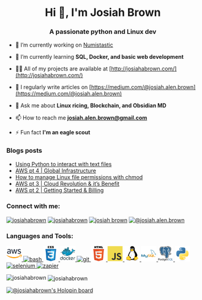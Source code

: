 <h1 align="center">Hi 👋, I'm Josiah Brown</h1>
<h3 align="center">A passionate python and Linux dev</h3>

- 🔭 I’m currently working on [Numistastic](https://github.com/JosiahABrown/Numistastic)

- 🌱 I’m currently learning **SQL, Docker, and basic web development**

- 👨‍💻 All of my projects are available at [http://josiahabrown.com/](http://josiahabrown.com/)

- 📝 I regularly write articles on [https://medium.com/@josiah.alen.brown](https://medium.com/@josiah.alen.brown)

- 💬 Ask me about **Linux ricing, Blockchain, and Obsidian MD**

- 📫 How to reach me **josiah.alen.brown@gmail.com**

- ⚡ Fun fact **I'm an eagle scout**

### Blogs posts
<!-- BLOG-POST-LIST:START -->
- [Using Python to interact with text files](https://medium.com/@josiah.alen.brown/using-python-to-interact-with-text-files-f71afb3d1e54?source=rss-d9b4e5dc66fa------2)
- [AWS pt 4 | Global Infrastructure](https://medium.com/@josiah.alen.brown/aws-pt-4-global-infrastructure-b13e96db739d?source=rss-d9b4e5dc66fa------2)
- [How to manage Linux file permissions with chmod](https://medium.com/@josiah.alen.brown/how-to-manage-linux-file-permissions-with-chmod-fa26627345ec?source=rss-d9b4e5dc66fa------2)
- [AWS pt 3 | Cloud Revolution &amp; it’s Benefit](https://medium.com/@josiah.alen.brown/aws-pt-3-cloud-revolution-its-benefit-dc2c20032864?source=rss-d9b4e5dc66fa------2)
- [AWS pt 2 | Getting Started &amp; Billing](https://medium.com/@josiah.alen.brown/aws-pt-2-getting-started-billing-f01442078a81?source=rss-d9b4e5dc66fa------2)
<!-- BLOG-POST-LIST:END -->

<h3 align="left">Connect with me:</h3>
<p align="left">
<a href="https://dev.to/josiahabrown" target="blank"><img align="center" src="https://raw.githubusercontent.com/rahuldkjain/github-profile-readme-generator/master/src/images/icons/Social/devto.svg" alt="josiahabrown" height="30" width="40" /></a>
<a href="https://twitter.com/josiahabrown" target="blank"><img align="center" src="https://raw.githubusercontent.com/rahuldkjain/github-profile-readme-generator/master/src/images/icons/Social/twitter.svg" alt="josiahabrown" height="30" width="40" /></a>
<a href="https://linkedin.com/in/josiah brown" target="blank"><img align="center" src="https://raw.githubusercontent.com/rahuldkjain/github-profile-readme-generator/master/src/images/icons/Social/linked-in-alt.svg" alt="josiah brown" height="30" width="40" /></a>
<a href="https://medium.com/@josiah.alen.brown" target="blank"><img align="center" src="https://raw.githubusercontent.com/rahuldkjain/github-profile-readme-generator/master/src/images/icons/Social/medium.svg" alt="@josiah.alen.brown" height="30" width="40" /></a>
</p>

<h3 align="left">Languages and Tools:</h3>
<p align="left"> <a href="https://aws.amazon.com" target="_blank" rel="noreferrer"> <img src="https://raw.githubusercontent.com/devicons/devicon/master/icons/amazonwebservices/amazonwebservices-original-wordmark.svg" alt="aws" width="40" height="40"/> </a> <a href="https://www.gnu.org/software/bash/" target="_blank" rel="noreferrer"> <img src="https://www.vectorlogo.zone/logos/gnu_bash/gnu_bash-icon.svg" alt="bash" width="40" height="40"/> </a> <a href="https://www.w3schools.com/css/" target="_blank" rel="noreferrer"> <img src="https://raw.githubusercontent.com/devicons/devicon/master/icons/css3/css3-original-wordmark.svg" alt="css3" width="40" height="40"/> </a> <a href="https://www.docker.com/" target="_blank" rel="noreferrer"> <img src="https://raw.githubusercontent.com/devicons/devicon/master/icons/docker/docker-original-wordmark.svg" alt="docker" width="40" height="40"/> </a> <a href="https://git-scm.com/" target="_blank" rel="noreferrer"> <img src="https://www.vectorlogo.zone/logos/git-scm/git-scm-icon.svg" alt="git" width="40" height="40"/> </a> <a href="https://www.w3.org/html/" target="_blank" rel="noreferrer"> <img src="https://raw.githubusercontent.com/devicons/devicon/master/icons/html5/html5-original-wordmark.svg" alt="html5" width="40" height="40"/> </a> <a href="https://developer.mozilla.org/en-US/docs/Web/JavaScript" target="_blank" rel="noreferrer"> <img src="https://raw.githubusercontent.com/devicons/devicon/master/icons/javascript/javascript-original.svg" alt="javascript" width="40" height="40"/> </a> <a href="https://www.linux.org/" target="_blank" rel="noreferrer"> <img src="https://raw.githubusercontent.com/devicons/devicon/master/icons/linux/linux-original.svg" alt="linux" width="40" height="40"/> </a> <a href="https://www.mysql.com/" target="_blank" rel="noreferrer"> <img src="https://raw.githubusercontent.com/devicons/devicon/master/icons/mysql/mysql-original-wordmark.svg" alt="mysql" width="40" height="40"/> </a> <a href="https://www.postgresql.org" target="_blank" rel="noreferrer"> <img src="https://raw.githubusercontent.com/devicons/devicon/master/icons/postgresql/postgresql-original-wordmark.svg" alt="postgresql" width="40" height="40"/> </a> <a href="https://www.python.org" target="_blank" rel="noreferrer"> <img src="https://raw.githubusercontent.com/devicons/devicon/master/icons/python/python-original.svg" alt="python" width="40" height="40"/> </a> <a href="https://www.selenium.dev" target="_blank" rel="noreferrer"> <img src="https://raw.githubusercontent.com/detain/svg-logos/780f25886640cef088af994181646db2f6b1a3f8/svg/selenium-logo.svg" alt="selenium" width="40" height="40"/> </a> <a href="https://zapier.com" target="_blank" rel="noreferrer"> <img src="https://www.vectorlogo.zone/logos/zapier/zapier-icon.svg" alt="zapier" width="40" height="40"/> </a> </p>

<p><img align="left" src="https://github-readme-stats.vercel.app/api/top-langs?username=josiahabrown&show_icons=true&locale=en&layout=compact" alt="josiahabrown" /></p>

<p>&nbsp;<img align="center" src="https://github-readme-stats.vercel.app/api?username=josiahabrown&show_icons=true&locale=en" alt="josiahabrown" /></p>

[![@josiahabrown's Holopin board](https://holopin.me/josiahabrown)](https://holopin.io/@josiahabrown)
